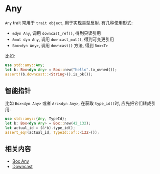 
# Any
`Any` trait 常用于 `trait object`, 用于实现类型反射.
有几种使用形式:
- `&dyn Any`, 调用 `downcast_ref()`, 得到只读引用
- `&mut dyn Any`, 调用 `downcast_mut()`, 得到可变更引用
- `Box<dyn Any>`, 调用 `downcast()` 方法, 得到 `Box<T>`

比如:
```rust
use std::any::Any;
let b: Box<dyn Any> = Box::new("hello".to_owned());
assert!(b.downcast::<String>().is_ok());
```

## 智能指针
比如 `Box<dyn Any>` 或者 `Arc<dyn Any>`, 在获取 `type_id()`时, 应先把它们转成引用:
```rust
use std::any::{Any, TypeId};
let b: Box<dyn Any> = Box::new(42_i32);
let actual_id = (&*b).type_id();
assert_eq!(actual_id, TypeId::of::<i32>());
```

## 相关内容
- [Box Any](../mem/box.md)
- [Downcast](https://ysantos.com/blog/downcast-rust)
